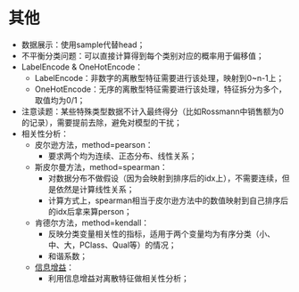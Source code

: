 # 其他

- 数据展示：使用sample代替head；
- 不平衡分类问题：可以直接计算得到每个类别对应的概率用于偏移值；
- LabelEncode & OneHotEncode：
  - LabelEncode：非数字的离散型特征需要进行该处理，映射到0~n-1上；
  - OneHotEncode：无序的离散型特征需要进行该处理，特征拆分为多个，取值均为0/1；
- 注意读题：某些特殊类型数据不计入最终得分（比如Rossmann中销售额为0的记录），需要提前去除，避免对模型的干扰；
- 相关性分析：
  - 皮尔逊方法，method=pearson：
    - 要求两个均为连续、正态分布、线性关系；
  - 斯皮尔曼方法，method=spearman：
    - 对数据分布不做假设（因为会映射到排序后的idx上），不需要连续，但是依然是计算线性关系；
    - 计算方式上，spearman相当于皮尔逊方法中的数值映射到自己排序后的idx后拿来算person；
  - 肯德尔方法，method=kendall：
    - 反映分类变量相关性的指标，适用于两个变量均为有序分类（小、中、大，PClass、Qual等）的情况；
    - 和谐系数；
  - [信息增益](https://blog.csdn.net/spartanfuk/article/details/82052503)：
    - 利用信息增益对离散特征做相关性分析；
